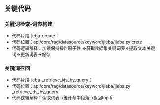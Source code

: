 ## 关键代码

### 关键词检索-词表构建
- 代码片段 jieba-create：
- 代码位置：api/core/rag/datasource/keyword/jieba/jieba.py crete
- 代码逻辑解释：加锁保持操作原子性 ->获取数据集关键词表->提取文本关键词->更新词表->保存

### 关键词召回
- 代码片段 jieba-_retrieve_ids_by_query：
- 代码位置：api/core/rag/datasource/keyword/jieba/jieba.py _retrieve_ids_by_query
- 代码逻辑解释：读取词表->统计命中段落->返回top k